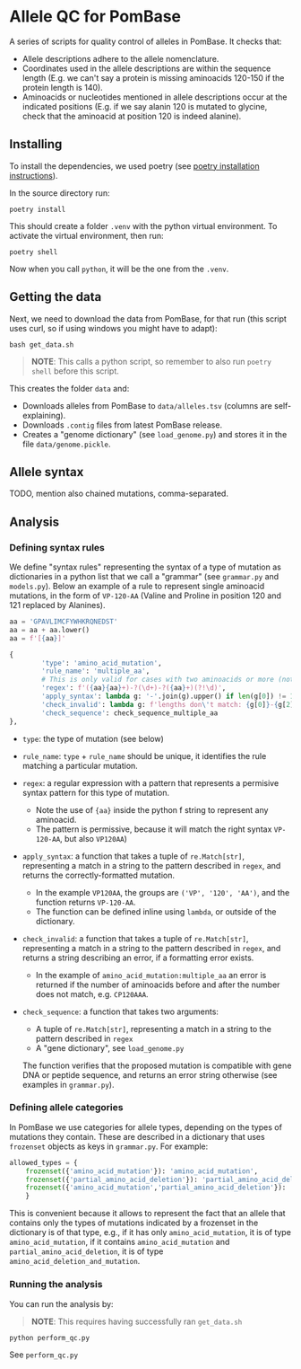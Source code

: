 # Allele QC for PomBase

A series of scripts for quality control of alleles in PomBase. It checks that:

* Allele descriptions adhere to the allele nomenclature.
* Coordinates used in the allele descriptions are within the sequence length (E.g. we can't say a protein is missing aminoacids 120-150 if the protein length is 140).
* Aminoacids or nucleotides mentioned in allele descriptions occur at the indicated positions (E.g. if we say alanin 120 is mutated to glycine, check that the aminoacid at position 120 is indeed alanine).

## Installing

To install the dependencies, we used poetry (see [poetry installation instructions](https://python-poetry.org/docs/)).

In the source directory run:

```
poetry install
```

This should create a folder `.venv` with the python virtual environment. To activate the virtual environment, then run:

```
poetry shell
```

Now when you call `python`, it will be the one from the `.venv`.

## Getting the data

Next, we need to download the data from PomBase, for that run (this script uses curl, so if using windows you might have to adapt):

```
bash get_data.sh
```
> **NOTE**: This calls a python script, so remember to also run `poetry shell` before this script.

This creates the folder `data` and:

* Downloads alleles from PomBase to `data/alleles.tsv` (columns are self-explaining).
* Downloads `.contig` files from latest PomBase release.
* Creates a "genome dictionary" (see `load_genome.py`) and stores it in the file `data/genome.pickle`.

## Allele syntax

TODO, mention also chained mutations, comma-separated.

## Analysis

### Defining syntax rules

We define "syntax rules" representing the syntax of a type of mutation as dictionaries in a python list that we call a "grammar" (see `grammar.py` and `models.py`). Below an example of a rule to represent single aminoacid mutations, in the form of `VP-120-AA` (Valine and Proline in position 120 and 121 replaced by Alanines).

```python
aa = 'GPAVLIMCFYWHKRQNEDST'
aa = aa + aa.lower()
aa = f'[{aa}]'

{
        'type': 'amino_acid_mutation',
        'rule_name': 'multiple_aa',
        # This is only valid for cases with two aminoacids or more (not to clash with amino_acid_insertion:usual)
        'regex': f'({aa}{aa}+)-?(\d+)-?({aa}+)(?!\d)',
        'apply_syntax': lambda g: '-'.join(g).upper() if len(g[0]) != 1 else ''.join(g).upper(),
        'check_invalid': lambda g: f'lengths don\'t match: {g[0]}-{g[2]}' if len(g[0]) != len(g[2]) else '',
        'check_sequence': check_sequence_multiple_aa
},
```

* `type`: the type of mutation (see below)
* `rule_name`: `type` + `rule_name` should be unique, it identifies the rule matching a particular mutation.
* `regex`: a regular expression with a pattern that represents a permisive syntax pattern for this type of mutation.
  * Note the use of `{aa}` inside the python f string to represent any aminoacid.
  * The pattern is permissive, because it will match the right syntax `VP-120-AA`, but also `VP120AA`)
* `apply_syntax`: a function that takes a tuple of `re.Match[str]`, representing a match in a string to the pattern described in `regex`, and returns the correctly-formatted mutation.
  * In the example `VP120AA`, the groups are `('VP', '120', 'AA')`, and the function returns `VP-120-AA`.
  * The function can be defined inline using `lambda`, or outside of the dictionary.
* `check_invalid`: a function that takes a tuple of `re.Match[str]`, representing a match in a string to the pattern described in `regex`, and returns a string describing an error, if a formatting error exists.
  * In the example of `amino_acid_mutation:multiple_aa` an error is returned if the number of aminoacids before and after the number does not match, e.g. `CP120AAA`.
* `check_sequence`: a function that takes two arguments:
  * A tuple of `re.Match[str]`, representing a match in a string to the pattern described in `regex`
  * A "gene dictionary", see `load_genome.py`

  The function verifies that the proposed mutation is compatible with gene DNA or peptide sequence, and returns an error string otherwise (see examples in `grammar.py`).

### Defining allele categories

In PomBase we use categories for allele types, depending on the types of mutations they contain. These are described in a dictionary that uses `frozenset` objects as keys in `grammar.py`. For example:

```python
allowed_types = {
    frozenset({'amino_acid_mutation'}): 'amino_acid_mutation',
    frozenset({'partial_amino_acid_deletion'}): 'partial_amino_acid_deletion',
    frozenset({'amino_acid_mutation','partial_amino_acid_deletion'}): 'partial_amino_acid_deletion'
    }
```

This is convenient because it allows to represent the fact that an allele that contains only the types of mutations indicated by a frozenset in the dictionary is of that type, e.g., if it has only `amino_acid_mutation`, it is of type `amino_acid_mutation`, if it contains `amino_acid_mutation` and `partial_amino_acid_deletion`, it is of type `amino_acid_deletion_and_mutation`.

### Running the analysis

You can run the analysis by:

> **NOTE**: This requires having successfully ran `get_data.sh`

```
python perform_qc.py
```

See `perform_qc.py` 


